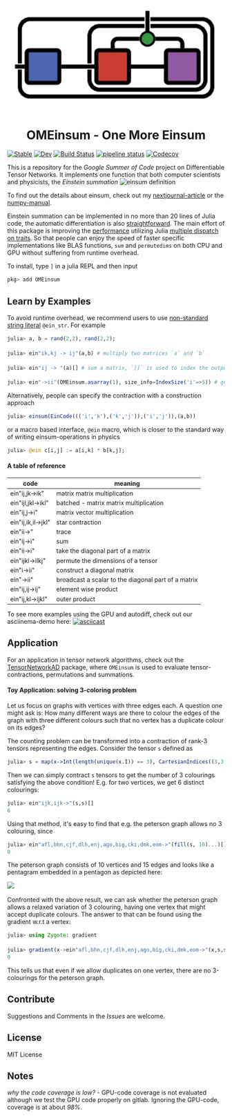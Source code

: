 <!-- # OMEinsum -->
<div align="center"> <img
src="ome-logo.png"
alt="OMEinsum logo" width="510"></img>
<h1>OMEinsum - One More Einsum</h1>
</div>

[![Stable](https://img.shields.io/badge/docs-stable-blue.svg)](https://under-Peter.github.io/OMEinsum.jl/stable)
[![Dev](https://img.shields.io/badge/docs-dev-blue.svg)](https://under-Peter.github.io/OMEinsum.jl/dev)
[![Build Status](https://travis-ci.com/under-Peter/OMEinsum.jl.svg?branch=master)](https://travis-ci.com/under-Peter/OMEinsum.jl)
[![pipeline status](https://gitlab.com/JuliaGPU/OMEinsum-jl/badges/master/pipeline.svg)](https://gitlab.com/user/JuliaGPU/OMEinsum-jl/master)
[![Codecov](https://codecov.io/gh/under-Peter/OMEinsum.jl/branch/master/graph/badge.svg)](https://codecov.io/gh/under-Peter/OMEinsum.jl)

This is a repository for the _Google Summer of Code_ project on Differentiable Tensor Networks.
It implements one function that both computer scientists and physicists, the *Einstein summation*
<img alt="einsum definition" src="https://github.com/under-Peter/OMEinsum.jl/blob/master/docs/einsum_define.png?raw=true" width=500/>

To find out the details about einsum, check out my [nextjournal-article](https://nextjournal.com/under-Peter/julia-summer-of-einsum) or the [numpy-manual](https://docs.scipy.org/doc/numpy/reference/generated/numpy.einsum.html).

Einstein summation can be implemented in no more than 20 lines of Julia code, the automatic differentiation is also [straightforward](https://giggleliu.github.io/2019/04/02/einsumbp.html). The main effort of this package is improving the [performance](https://github.com/under-Peter/OMEinsum-Benchmarks) utilizing Julia [multiple dispatch on traits](https://white.ucc.asn.au/2018/10/03/Dispatch,-Traits-and-Metaprogramming-Over-Reflection.html). So that people can enjoy the speed of faster specific implementations like BLAS functions, `sum` and `permutedims` on both CPU and GPU without suffering from runtime overhead.

To install, type `]` in a julia REPL and then input
```julia pkg
pkg> add OMEinsum
```

## Learn by Examples
To avoid runtime overhead, we recommend users to use [non-standard string literal](https://docs.julialang.org/en/v1/manual/metaprogramming/#Non-Standard-String-Literals-1) `@ein_str`.
For example
```julia
julia> a, b = rand(2,2), rand(2,2);

julia> ein"ik,kj -> ij"(a,b) # multiply two matrices `a` and `b`

julia> ein"ij -> "(a)[] # sum a matrix, `[]` is used to index the output 0-dimensional array

julia> ein"->ii"(OMEinsum.asarray(1), size_info=IndexSize('i'=>5)) # get 5 x 5 identity matrix
```

Alternatively, people can specify the contraction with a construction approach
```julia
julia> einsum(EinCode((('i','k'),('k','j')),('i','j')),(a,b))
```
or a macro based interface, `@ein` macro,
which is closer to the standard way of writing einsum-operations in physics
```julia
julia> @ein c[i,j] := a[i,k] * b[k,j];
```

#### A table of reference
| code             | meaning         |
| ---------------- | --------------- |
| ein"ij,jk->ik"   | matrix matrix multiplication |
| ein"ijl,jkl->ikl"   | batched - matrix matrix multiplication |
| ein"ij,j->i"   | matrix vector multiplication |
| ein"ij,ik,il->jkl"   | star contraction |
| ein"ii->"   | trace |
| ein"ij->i" | sum |
| ein"ii->i" | take the diagonal part of a matrix |
| ein"ijkl->ilkj" | permute the dimensions of a tensor |
| ein"i->ii" | construct a diagonal matrix |
| ein"->ii"  | broadcast a scalar to the diagonal part of a matrix |
| ein"ij,ij->ij"  | element wise product |
| ein"ij,kl->ijkl"  | outer product |


To see more examples using the GPU and autodiff, check out our asciinema-demo here:
[![asciicast](https://asciinema.org/a/wE4CtIzWUC3R0GkVV28rVBRFb.svg)](https://asciinema.org/a/wE4CtIzWUC3R0GkVV28rVBRFb)

## Application

For an application in tensor network algorithms, check out the [TensorNetworkAD](https://github.com/under-Peter/TensorNetworkAD.jl)
package, where `OMEinsum` is used to evaluate tensor-contractions, permutations and summations.

#### Toy Application: solving 3-coloring problem
Let us focus on graphs
with vertices with three edges each. A question one might ask is:
How many different ways are there to colour the edges of the graph with
three different colours such that no vertex has a duplicate colour on its edges?

The counting problem can be transformed into a contraction of rank-3 tensors
representing the edges. Consider the tensor `s` defined as
```julia
julia> s = map(x->Int(length(unique(x.I)) == 3), CartesianIndices((3,3,3)))
```

Then we can simply contract `s` tensors to get the number of 3 colourings satisfying the above condition!
E.g. for two vertices, we get 6 distinct colourings:
```julia
julia> ein"ijk,ijk->"(s,s)[]
6
```

Using that method, it's easy to find that e.g. the peterson graph allows no 3 colouring, since
```julia
julia> ein"afl,bhn,cjf,dlh,enj,ago,big,cki,dmk,eom->"(fill(s, 10)...)[]
0
```

The peterson graph consists of 10 vertices and 15 edges and looks like a pentagram
embedded in a pentagon as depicted here:

![](https://upload.wikimedia.org/wikipedia/commons/thumb/f/f5/Petersen_graph.svg/252px-Petersen_graph.svg.png)

Confronted with the above result, we can ask whether the peterson graph allows a relaxed variation of 3 colouring, having one vertex that might accept duplicate colours. The answer to that can be found using the gradient w.r.t a vertex:
```julia
julia> using Zygote: gradient

julia> gradient(x->ein"afl,bhn,cjf,dlh,enj,ago,big,cki,dmk,eom->"(x,s,s,s,s,s,s,s,s,s)[], s)[1] |> sum
0
```
This tells us that even if we allow duplicates on one vertex, there are no 3-colourings for the peterson graph.

## Contribute

Suggestions and Comments in the _Issues_ are welcome.

## License
MIT License

## Notes
*why the code coverage is low?* - GPU-code coverage is not evaluated although we test the GPU code properly on gitlab. Ignoring the GPU-code, coverage is at about _98%_.
